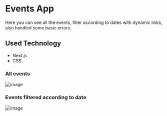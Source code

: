 # Events App
Here you can see all the events, filter according to dates with dynamic links, also handled some basic errors.
## Used Technology
* Next.js
* CSS

### All events

![image](https://user-images.githubusercontent.com/90669430/190866932-6b61725b-8f93-4805-86a1-64d7a41b67ac.png)

### Events filtered according to date

![image](https://user-images.githubusercontent.com/90669430/190866995-aaec64dd-3b03-481c-a3d6-e1d5a1b44302.png)
